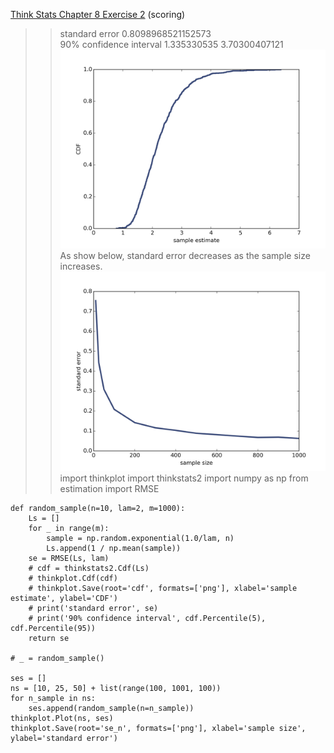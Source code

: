 [Think Stats Chapter 8 Exercise 2](http://greenteapress.com/thinkstats2/html/thinkstats2009.html#toc77) (scoring)

>> standard error 0.8098968521152573   
90% confidence interval 1.335330535 3.70300407121   
![CDF](img/cdf.png)   
As show below, standard error decreases as the sample size increases.   
![standard error vs sample size](img/se_n.png)   
    import thinkplot
    import thinkstats2
    import numpy as np
    from estimation import RMSE
    
    
    def random_sample(n=10, lam=2, m=1000):
        Ls = []
        for _ in range(m):
            sample = np.random.exponential(1.0/lam, n)
            Ls.append(1 / np.mean(sample))
        se = RMSE(Ls, lam)
        # cdf = thinkstats2.Cdf(Ls)
        # thinkplot.Cdf(cdf)
        # thinkplot.Save(root='cdf', formats=['png'], xlabel='sample estimate', ylabel='CDF')
        # print('standard error', se)
        # print('90% confidence interval', cdf.Percentile(5), cdf.Percentile(95))
        return se
    
    # _ = random_sample()
    
    ses = []
    ns = [10, 25, 50] + list(range(100, 1001, 100))
    for n_sample in ns:
        ses.append(random_sample(n=n_sample))
    thinkplot.Plot(ns, ses)
    thinkplot.Save(root='se_n', formats=['png'], xlabel='sample size', ylabel='standard error')
    


